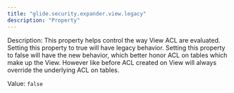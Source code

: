 ```yaml
---
title: "glide.security.expander.view.legacy"
description: "Property"
---
```


Description: This property helps control the way View ACL are evaluated. Setting this property to true will have legacy behavior. Setting this property to false will have the new behavior, which better honor ACL on tables which make up the View. However like before ACL created on View will always override the underlying ACL on tables.

Value: `false`